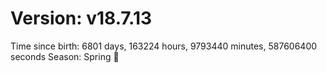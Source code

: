 # Version: v18.7.13
Time since birth: 6801 days, 163224 hours, 9793440 minutes, 587606400 seconds
Season: Spring 🌸

